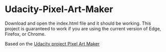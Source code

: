 # Udacity-Pixel-Art-Maker

Download and open the index.html file and it should be working. This project is guaranteed to work if you are using the current version of Edge, Firefox, or Chrome.

Based on the [Udacity project Pixel Art Maker](https://github.com/udacity/project-pixel-art-maker-starter)
